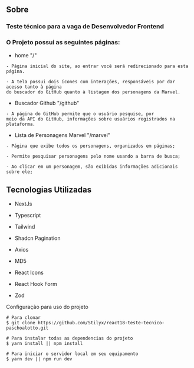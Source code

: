 

  <h2> Sobre </h2>  
 
  <h3 >Teste técnico para a vaga de Desenvolvedor Frontend</h3> 
  
  <h3> O Projeto possui as seguintes páginas:</h3> 
  
  - home "/"
```
- Página inicial do site, ao entrar você será redirecionado para esta página.

- A tela possui dois ícones com interações, responsáveis por dar acesso tanto à página
do buscador do GitHub quanto à listagem dos personagens da Marvel.
```
 
 
  - Buscador Github "/github"
```
- A página do GitHub permite que o usuário pesquise, por
meio da API do GitHub, informações sobre usuários registrados na plataforma.
```


  - Lista de Personagens Marvel "/marvel"

```
- Página que exibe todos os personagens, organizados em páginas;

- Permite pesquisar personagens pelo nome usando a barra de busca;

- Ao clicar em um personagem, são exibidas informações adicionais sobre ele;
```
    
  
  <div>
  

 
  
  <h2> Tecnologias Utilizadas </h2>
  
 - <p>NextJs</p>
 - <p>Typescript</p>
 - <p>Tailwind</p>
 - <p>Shadcn Pagination</p>
 - <p>Axios</p>
 - <p>MD5</p>
 - <p>React Icons</p>
 - <p>React Hook Form</p>
 - <p>Zod</p>

  
 </div 
  



<h2> Configuração para uso do projeto </h2>

```
# Para clonar
$ git clone https://github.com/Stilyx/react18-teste-tecnico-paschoalotto.git

# Para instalar todas as dependencias do projeto
$ yarn install || npm install

# Para iniciar o servidor local em seu equipamento
$ yarn dev || npm run dev
```
